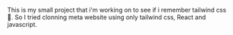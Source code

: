 This is my small project that i'm working on to see if i remember tailwind css🌚.
So I tried clonning meta website using only tailwind css, React and javascript.
